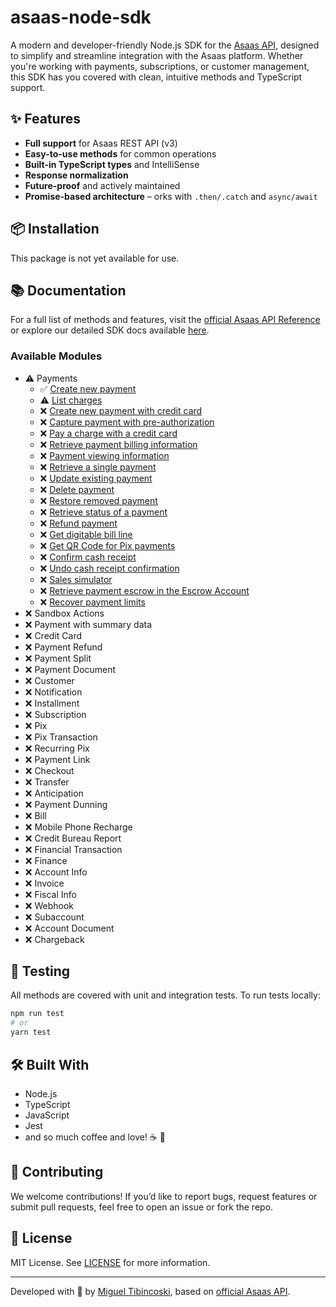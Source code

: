 # asaas-node-sdk

A modern and developer-friendly Node.js SDK for the [Asaas API](https://docs.asaas.com/), designed to simplify and streamline integration with the Asaas platform. Whether you're working with payments, subscriptions, or customer management, this SDK has you covered with clean, intuitive methods and TypeScript support.

## ✨ Features

- **Full support** for Asaas REST API (v3)
- **Easy-to-use methods** for common operations
- **Built-in TypeScript types** and IntelliSense
- **Response normalization**
- **Future-proof** and actively maintained
- **Promise-based architecture** – orks with `.then/.catch` and `async/await`

## 📦 Installation

This package is not yet available for use.

## 📚 Documentation

For a full list of methods and features, visit the [official Asaas API Reference](https://docs.asaas.com/) or explore our detailed SDK docs available [here](https://github.com/migtibincoski/asaas-node-sdk/wiki).

### Available Modules

- ⚠️ Payments
  - ✅ [Create new payment](https://docs.asaas.com/reference/create-new-payment)
  - ⚠️ [List charges](https://docs.asaas.com/reference/list-payments)
  - ❌ [Create new payment with credit card](https://docs.asaas.com/reference/create-new-payment-with-credit-card)
  - ❌ [Capture payment with pre-authorization](https://docs.asaas.com/reference/capture-payment-with-pre-authorization)
  - ❌ [Pay a charge with a credit card](https://docs.asaas.com/reference/pay-a-charge-with-credit-card)
  - ❌ [Retrieve payment billing information](https://docs.asaas.com/reference/retrieve-payment-billing-information)
  - ❌ [Payment viewing information](https://docs.asaas.com/reference/payment-viewing-information)
  - ❌ [Retrieve a single payment](https://docs.asaas.com/reference/retrieve-a-single-payment)
  - ❌ [Update existing payment](https://docs.asaas.com/reference/update-existing-payment)
  - ❌ [Delete payment](https://docs.asaas.com/reference/delete-payment)
  - ❌ [Restore removed payment](https://docs.asaas.com/reference/restore-removed-payment)
  - ❌ [Retrieve status of a payment](https://docs.asaas.com/reference/retrieve-status-of-a-payment)
  - ❌ [Refund payment](https://docs.asaas.com/reference/refund-payment)
  - ❌ [Get digitable bill line](https://docs.asaas.com/reference/get-digitable-bill-line)
  - ❌ [Get QR Code for Pix payments](https://docs.asaas.com/reference/get-qr-code-for-pix-payments)
  - ❌ [Confirm cash receipt](https://docs.asaas.com/reference/confirm-cash-receipt)
  - ❌ [Undo cash receipt confirmation](https://docs.asaas.com/reference/undo-cash-receipt-confirmation)
  - ❌ [Sales simulator](https://docs.asaas.com/reference/sales-simulator)
  - ❌ [Retrieve payment escrow in the Escrow Account](https://docs.asaas.com/reference/retrieve-payment-escrow-in-the-escrow-account)
  - ❌ [Recover payment limits](https://docs.asaas.com/reference/recovering-payment-limits)
- ❌ Sandbox Actions
- ❌ Payment with summary data
- ❌ Credit Card
- ❌ Payment Refund
- ❌ Payment Split
- ❌ Payment Document
- ❌ Customer
- ❌ Notification
- ❌ Installment
- ❌ Subscription
- ❌ Pix
- ❌ Pix Transaction
- ❌ Recurring Pix
- ❌ Payment Link
- ❌ Checkout
- ❌ Transfer
- ❌ Anticipation
- ❌ Payment Dunning
- ❌ Bill
- ❌ Mobile Phone Recharge
- ❌ Credit Bureau Report
- ❌ Financial Transaction
- ❌ Finance
- ❌ Account Info
- ❌ Invoice
- ❌ Fiscal Info
- ❌ Webhook
- ❌ Subaccount
- ❌ Account Document
- ❌ Chargeback

## 🧪 Testing

All methods are covered with unit and integration tests. To run tests locally:

```bash
npm run test
# or
yarn test
```

## 🛠️ Built With

- Node.js
- TypeScript
- JavaScript
- Jest
- and so much coffee and love! ☕ 💙

## 🤝 Contributing

We welcome contributions! If you’d like to report bugs, request features or submit pull requests, feel free to open an issue or fork the repo.

## 📄 License

MIT License. See [LICENSE](./LICENSE) for more information.

---

Developed with 💙 by [Miguel Tibincoski](https://github.com/migtibincoski), based on [official Asaas API](https://docs.asaas.com).